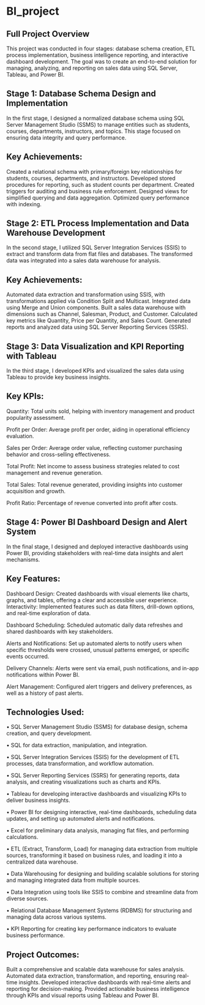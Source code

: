 # BI_project

## Full Project Overview

This project was conducted in four stages: database schema creation, ETL process implementation, business intelligence reporting, and interactive dashboard development. The goal was to create an end-to-end solution for managing, analyzing, and reporting on sales data using SQL Server, Tableau, and Power BI.

## Stage 1: Database Schema Design and Implementation
In the first stage, I designed a normalized database schema using SQL Server Management Studio (SSMS) to manage entities such as students, courses, departments, instructors, and topics. This stage focused on ensuring data integrity and query performance.

## Key Achievements:

Created a relational schema with primary/foreign key relationships for students, courses, departments, and instructors.
Developed stored procedures for reporting, such as student counts per department.
Created triggers for auditing and business rule enforcement.
Designed views for simplified querying and data aggregation.
Optimized query performance with indexing.

## Stage 2: ETL Process Implementation and Data Warehouse Development
In the second stage, I utilized SQL Server Integration Services (SSIS) to extract and transform data from flat files and databases. The transformed data was integrated into a sales data warehouse for analysis.

## Key Achievements:

Automated data extraction and transformation using SSIS, with transformations applied via Condition Split and Multicast.
Integrated data using Merge and Union components.
Built a sales data warehouse with dimensions such as Channel, Salesman, Product, and Customer.
Calculated key metrics like Quantity, Price per Quantity, and Sales Count.
Generated reports and analyzed data using SQL Server Reporting Services (SSRS).

## Stage 3: Data Visualization and KPI Reporting with Tableau
In the third stage, I developed KPIs and visualized the sales data using Tableau to provide key business insights.

## Key KPIs:

Quantity: Total units sold, helping with inventory management and product popularity assessment.

Profit per Order: Average profit per order, aiding in operational efficiency evaluation.

Sales per Order: Average order value, reflecting customer purchasing behavior and cross-selling effectiveness.

Total Profit: Net income to assess business strategies related to cost management and revenue generation.

Total Sales: Total revenue generated, providing insights into customer acquisition and growth.

Profit Ratio: Percentage of revenue converted into profit after costs.

## Stage 4: Power BI Dashboard Design and Alert System
In the final stage, I designed and deployed interactive dashboards using Power BI, providing stakeholders with real-time data insights and alert mechanisms.

## Key Features:

Dashboard Design: Created dashboards with visual elements like charts, graphs, and tables, offering a clear and accessible user experience.
Interactivity: Implemented features such as data filters, drill-down options, and real-time exploration of data.

Dashboard Scheduling: Scheduled automatic daily data refreshes and shared dashboards with key stakeholders.

Alerts and Notifications: Set up automated alerts to notify users when specific thresholds were crossed, unusual patterns emerged, or specific events occurred.

Delivery Channels: Alerts were sent via email, push notifications, and in-app notifications within Power BI.

Alert Management: Configured alert triggers and delivery preferences, as well as a history of past alerts.

## Technologies Used:

•	SQL Server Management Studio (SSMS) for database design, schema creation, and query development.

•	SQL for data extraction, manipulation, and integration.

•	SQL Server Integration Services (SSIS) for the development of ETL processes, data transformation, and workflow automation.

•	SQL Server Reporting Services (SSRS) for generating reports, data analysis, and creating visualizations such as charts and KPIs.

•	Tableau for developing interactive dashboards and visualizing KPIs to deliver business insights.

•	Power BI for designing interactive, real-time dashboards, scheduling data updates, and setting up automated alerts and notifications.

•	Excel for preliminary data analysis, managing flat files, and performing calculations.

•	ETL (Extract, Transform, Load) for managing data extraction from multiple sources, transforming it based on business rules, and loading it into a centralized data warehouse.

•	Data Warehousing for designing and building scalable solutions for storing and managing integrated data from multiple sources.

•	Data Integration using tools like SSIS to combine and streamline data from diverse sources.

•	Relational Database Management Systems (RDBMS) for structuring and managing data across various systems.

•	KPI Reporting for creating key performance indicators to evaluate business performance.



## Project Outcomes:

Built a comprehensive and scalable data warehouse for sales analysis.
Automated data extraction, transformation, and reporting, ensuring real-time insights.
Developed interactive dashboards with real-time alerts and reporting for decision-making.
Provided actionable business intelligence through KPIs and visual reports using Tableau and Power BI.
